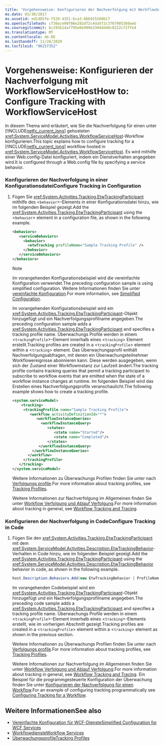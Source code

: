 ```yaml
---
title: 'Vorgehensweise: Konfigurieren der Nachverfolgung mit WorkflowServiceHost'
ms.date: 03/30/2017
ms.assetid: ed1485fe-7529-4351-bca3-8bb915260b17
ms.openlocfilehash: cf30ace90f86e282d72c4da5f2c3707905360aeb
ms.sourcegitcommit: bc293b14af795e0e999e3304dd40c0222cf2ffe4
ms.translationtype: MT
ms.contentlocale: de-DE
ms.lasthandoff: 11/26/2020
ms.locfileid: "96257352"
---
```

# <a name="how-to-configure-tracking-with-workflowservicehost"></a><span data-ttu-id="ccfcd-102">Vorgehensweise: Konfigurieren der Nachverfolgung mit WorkflowServiceHost</span><span class="sxs-lookup"><span data-stu-id="ccfcd-102">How to: Configure Tracking with WorkflowServiceHost</span></span>

<span data-ttu-id="ccfcd-103">In diesem Thema wird erläutert, wie Sie die Nachverfolgung für einen unter [!INCLUDE[netfx_current_long](../../../../includes/netfx-current-long-md.md)] gehosteten <xref:System.ServiceModel.Activities.WorkflowServiceHost>-Workflow konfigurieren.</span><span class="sxs-lookup"><span data-stu-id="ccfcd-103">This topic explains how to configure tracking for a [!INCLUDE[netfx_current_long](../../../../includes/netfx-current-long-md.md)] workflow hosted in <xref:System.ServiceModel.Activities.WorkflowServiceHost>.</span></span> <span data-ttu-id="ccfcd-104">Es wird mithilfe einer Web.config-Datei konfiguriert, indem ein Dienstverhalten angegeben wird.</span><span class="sxs-lookup"><span data-stu-id="ccfcd-104">It is configured through a Web.config file by specifying a service behavior.</span></span>  
  
### <a name="configure-tracking-in-configuration"></a><span data-ttu-id="ccfcd-105">Konfigurieren der Nachverfolgung in einer Konfigurationsdatei</span><span class="sxs-lookup"><span data-stu-id="ccfcd-105">Configure Tracking in Configuration</span></span>  
  
1. <span data-ttu-id="ccfcd-106">Fügen Sie <xref:System.Activities.Tracking.EtwTrackingParticipant> mithilfe des <`behavior`>-Elements in einer Konfigurationsdatei hinzu, wie im folgenden Beispiel gezeigt.</span><span class="sxs-lookup"><span data-stu-id="ccfcd-106">Add the <xref:System.Activities.Tracking.EtwTrackingParticipant> using the <`behavior`> element in a configuration file, as shown in the following example.</span></span>  
  
    ```xml  
    <behaviors>  
       <serviceBehaviors>  
         <behavior>  
           <etwTracking profileName="Sample Tracking Profile" />  
         </behavior>
       </serviceBehaviors>  
    </behaviors>  
    ```  
  
    > [!NOTE]
    > <span data-ttu-id="ccfcd-107">Im vorangehenden Konfigurationsbeispiel wird die vereinfachte Konfiguration verwendet.</span><span class="sxs-lookup"><span data-stu-id="ccfcd-107">The preceding configuration sample is using simplified configuration.</span></span> <span data-ttu-id="ccfcd-108">Weitere Informationen finden Sie unter [vereinfachte Konfiguration](../simplified-configuration.md).</span><span class="sxs-lookup"><span data-stu-id="ccfcd-108">For more information, see [Simplified Configuration](../simplified-configuration.md).</span></span>  
  
     <span data-ttu-id="ccfcd-109">Im vorangehenden Konfigurationsbeispiel wird ein <xref:System.Activities.Tracking.EtwTrackingParticipant>-Objekt hinzugefügt und ein Nachverfolgungsprofilname angegeben.</span><span class="sxs-lookup"><span data-stu-id="ccfcd-109">The preceding configuration sample adds a <xref:System.Activities.Tracking.EtwTrackingParticipant> and specifies a tracking profile name.</span></span> <span data-ttu-id="ccfcd-110">Überwachungs Profile werden in einem <`trackingProfile`>-Element innerhalb eines <`tracking`> Element erstellt.</span><span class="sxs-lookup"><span data-stu-id="ccfcd-110">Tracking profiles are created in a <`trackingProfile`> element within a <`tracking`> element.</span></span> <span data-ttu-id="ccfcd-111">Das Überwachungsprofil enthält Nachverfolgungsabfragen, mit denen ein Überwachungsteilnehmer Workflowereignisse abonnieren kann. Diese werden ausgegeben, wenn sich der Zustand einer Workflowinstanz zur Laufzeit ändert.</span><span class="sxs-lookup"><span data-stu-id="ccfcd-111">The tracking profile contains tracking queries that permit a tracking participant to subscribe to workflow events that are emitted when the state of a workflow instance changes at runtime.</span></span> <span data-ttu-id="ccfcd-112">Im folgenden Beispiel wird das Erstellen eines Nachverfolgungsprofils veranschaulicht.</span><span class="sxs-lookup"><span data-stu-id="ccfcd-112">The following example shows how to create a tracking profile.</span></span>  
  
    ```xml  
    <system.serviceModel>  
        <tracking>
         <trackingProfile name="Sample Tracking Profile">  
            <workflow activityDefinitionId="*">  
               <workflowInstanceQueries>  
                 <workflowInstanceQuery>  
                    <states>  
                       <state name="Started"/>  
                       <state name="Completed"/>  
                    </states>  
                </workflowInstanceQuery>  
             </workflowInstanceQueries>  
           </workflow>  
         </trackingProfile>
       </tracking>  
    </system.serviceModel>  
    ```  
  
     <span data-ttu-id="ccfcd-113">Weitere Informationen zu Überwachungs Profilen finden Sie unter nach [Verfolgungs profile](../../windows-workflow-foundation/tracking-profiles.md).</span><span class="sxs-lookup"><span data-stu-id="ccfcd-113">For more information about tracking profiles, see [Tracking Profiles](../../windows-workflow-foundation/tracking-profiles.md).</span></span>  
  
     <span data-ttu-id="ccfcd-114">Weitere Informationen zur Nachverfolgung im Allgemeinen finden Sie unter [Workflow Verfolgung und Ablauf Verfolgung](../../windows-workflow-foundation/workflow-tracking-and-tracing.md).</span><span class="sxs-lookup"><span data-stu-id="ccfcd-114">For more information about tracking in general, see [Workflow Tracking and Tracing](../../windows-workflow-foundation/workflow-tracking-and-tracing.md).</span></span>  
  
### <a name="configure-tracking-in-code"></a><span data-ttu-id="ccfcd-115">Konfigurieren der Nachverfolgung in Code</span><span class="sxs-lookup"><span data-stu-id="ccfcd-115">Configure Tracking in Code</span></span>  
  
1. <span data-ttu-id="ccfcd-116">Fügen Sie den <xref:System.Activities.Tracking.EtwTrackingParticipant> mit dem <xref:System.ServiceModel.Activities.Description.EtwTrackingBehavior>-Verhalten in Code hinzu, wie im folgenden Beispiel gezeigt.</span><span class="sxs-lookup"><span data-stu-id="ccfcd-116">Add the <xref:System.Activities.Tracking.EtwTrackingParticipant> using the <xref:System.ServiceModel.Activities.Description.EtwTrackingBehavior> behavior in code, as shown in the following example.</span></span>  
  
    ```csharp  
    host.Description.Behaviors.Add(new EtwTrackingBehavior { ProfileName = "Sample Tracking Profile" });  
    ```  
  
     <span data-ttu-id="ccfcd-117">Im vorangehenden Codebeispiel wird ein <xref:System.Activities.Tracking.EtwTrackingParticipant>-Objekt hinzugefügt und ein Nachverfolgungsprofilname angegeben.</span><span class="sxs-lookup"><span data-stu-id="ccfcd-117">The preceding code sample adds a <xref:System.Activities.Tracking.EtwTrackingParticipant> and specifies a tracking profile name.</span></span> <span data-ttu-id="ccfcd-118">Überwachungs Profile werden in einem <`trackingProfile`>-Element innerhalb eines <`tracking`>-Elements erstellt, wie im vorherigen Abschnitt gezeigt.</span><span class="sxs-lookup"><span data-stu-id="ccfcd-118">Tracking profiles are created in a <`trackingProfile`> element within a <`tracking`> element as shown in the previous section.</span></span>  
  
     <span data-ttu-id="ccfcd-119">Weitere Informationen zu Überwachungs Profilen finden Sie unter nach [Verfolgungs profile](../../windows-workflow-foundation/tracking-profiles.md).</span><span class="sxs-lookup"><span data-stu-id="ccfcd-119">For more information about tracking profiles, see [Tracking Profiles](../../windows-workflow-foundation/tracking-profiles.md).</span></span>  
  
     <span data-ttu-id="ccfcd-120">Weitere Informationen zur Nachverfolgung im Allgemeinen finden Sie unter [Workflow Verfolgung und Ablauf Verfolgung](../../windows-workflow-foundation/workflow-tracking-and-tracing.md).</span><span class="sxs-lookup"><span data-stu-id="ccfcd-120">For more information about tracking in general, see [Workflow Tracking and Tracing](../../windows-workflow-foundation/workflow-tracking-and-tracing.md).</span></span> <span data-ttu-id="ccfcd-121">Ein Beispiel für die programmgesteuerte Konfiguration der Überwachung finden Sie unter [Konfigurieren der Nachverfolgung für einen Workflow](../../windows-workflow-foundation/configuring-tracking-for-a-workflow.md).</span><span class="sxs-lookup"><span data-stu-id="ccfcd-121">For an example of configuring tracking programmatically see [Configuring Tracking for a Workflow](../../windows-workflow-foundation/configuring-tracking-for-a-workflow.md).</span></span>  
  
## <a name="see-also"></a><span data-ttu-id="ccfcd-122">Weitere Informationen</span><span class="sxs-lookup"><span data-stu-id="ccfcd-122">See also</span></span>

- [<span data-ttu-id="ccfcd-123">Vereinfachte Konfiguration für WCF-Dienste</span><span class="sxs-lookup"><span data-stu-id="ccfcd-123">Simplified Configuration for WCF Services</span></span>](../samples/simplified-configuration-for-wcf-services.md)
- [<span data-ttu-id="ccfcd-124">Workflowdienste</span><span class="sxs-lookup"><span data-stu-id="ccfcd-124">Workflow Services</span></span>](workflow-services.md)
- [<span data-ttu-id="ccfcd-125">Überwachungsprofile</span><span class="sxs-lookup"><span data-stu-id="ccfcd-125">Tracking Profiles</span></span>](../../windows-workflow-foundation/tracking-profiles.md)
